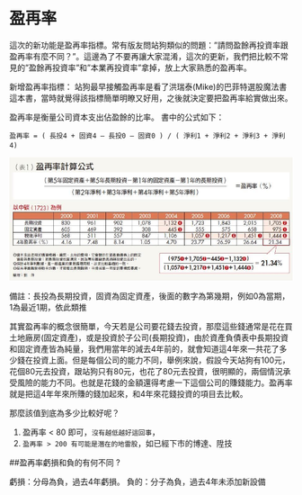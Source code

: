 # 盈再率


這次的新功能是盈再率指標。常有版友問站狗類似的問題：”請問盈餘再投資率跟盈再率有麼不同？”。這邊為了不要再讓大家混淆，這次的更新，我們把比較不常見的”盈餘再投資率”和”本業再投資率”拿掉，放上大家熟悉的盈再率。

 

新增盈再率指標：
站狗最早接觸盈再率是看了洪瑞泰(Mike)的巴菲特選股魔法書這本書，當時就覺得該指標簡單明瞭又好用，之後就決定要把盈再率給實做出來。

盈再率是衡量公司資本支出佔盈餘的比率。 書中的公式如下：

`盈再率 = ( 長投4 + 固資4 – 長投0 – 固資0 ) / ( 淨利1 + 淨利2 + 淨利3 + 淨利4)`

![](images/ccc89b87694133de9aef48caa552231b.jpg)

備註：長投為長期投資，固資為固定資產，後面的數字為第幾期，例如0為當期，1為最近1期，依此類推

其實盈再率的概念很簡單，今天若是公司要花錢去投資，那麼這些錢通常是花在買土地廠房(固定資產)，或是投資於子公司(長期投資)，由於資產負債表中長期投資和固定資產皆為純量，我們用當年的減去4年前的，就會知道這4年來一共花了多少錢在投資上面。但是每個公司的能力不同，舉例來說，假設今天站狗有100元，花個80元去投資，跟站狗只有80元，也花了80元去投資，很明顯的，兩個情況承受風險的能力不同。也就是花錢的金額還得考慮一下這個公司的賺錢能力。盈再率就是把這4年年來所賺的錢加起來，和4年來花錢投資的項目去比較。

那麼該值到底為多少比較好呢？

1. 盈再率 < 80   即可，`沒有越低越好這回事`，
2. `盈再率 > 200 有可能是潛在的地雷股`，如已經下市的博達、陞技


##盈再率虧損和負的有何不同 ?

虧損：分母為負，過去4年虧損。
負的：分子為負，過去4年未添加新設備